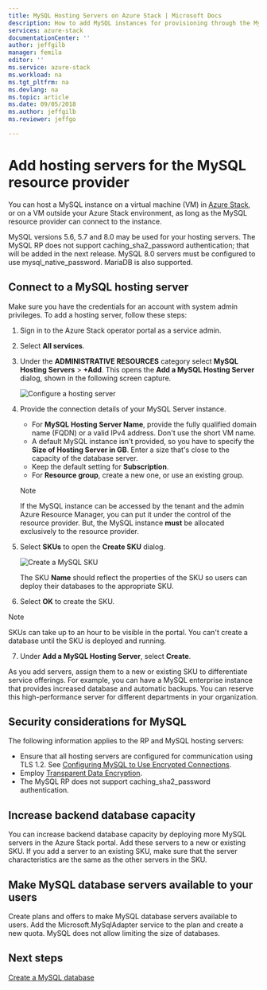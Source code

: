 ```yaml
---
title: MySQL Hosting Servers on Azure Stack | Microsoft Docs
description: How to add MySQL instances for provisioning through the MySQL Adapter Resource Provider
services: azure-stack
documentationCenter: ''
author: jeffgilb
manager: femila
editor: ''
ms.service: azure-stack
ms.workload: na
ms.tgt_pltfrm: na
ms.devlang: na
ms.topic: article
ms.date: 09/05/2018
ms.author: jeffgilb
ms.reviewer: jeffgo

---
```


# Add hosting servers for the MySQL resource provider

You can host a MySQL instance on a virtual machine (VM) in [Azure Stack](azure-stack-poc.md), or on a VM outside your Azure Stack environment, as long as the MySQL resource provider can connect to the instance.

MySQL versions 5.6, 5.7 and 8.0 may be used for your hosting servers. The MySQL RP does not support caching_sha2_password authentication; that will be added in the next release. MySQL 8.0 servers must be configured to use mysql_native_password. MariaDB is also supported.

## Connect to a MySQL hosting server

Make sure you have the credentials for an account with system admin privileges. To add a hosting server, follow these steps:

1. Sign in to the Azure Stack operator portal as a service admin.
2. Select **All services**.
3. Under the  **ADMINISTRATIVE RESOURCES** category select **MySQL Hosting Servers** > **+Add**. This opens the **Add a MySQL Hosting Server** dialog, shown in the following screen capture.

   ![Configure a hosting server](./media/azure-stack-mysql-rp-deploy/mysql-add-hosting-server-2.png)

4. Provide the connection details of your MySQL Server instance.

   * For **MySQL Hosting Server Name**, provide the fully qualified domain name (FQDN) or a valid IPv4 address. Don't use the short VM name.
   * A default MySQL instance isn't provided, so you have to specify the **Size of Hosting Server in GB**. Enter a size that's close to the capacity of the database server.
   * Keep the default setting for **Subscription**.
   * For **Resource group**, create a new one, or use an existing group.

   > [!NOTE]
   > If the MySQL instance can be accessed by the tenant and the admin Azure Resource Manager, you can put it under the control of the resource provider. But, the MySQL instance **must** be allocated exclusively to the resource provider.

5. Select **SKUs** to open the **Create SKU** dialog.

   ![Create a MySQL SKU](./media/azure-stack-mysql-rp-deploy/mysql-new-sku.png)

   The SKU **Name** should reflect the properties of the SKU so users can deploy their databases to the appropriate SKU.

6. Select **OK** to create the SKU.
> [!NOTE]
> SKUs can take up to an hour to be visible in the portal. You can't create a database until the SKU is deployed and running.

7. Under **Add a MySQL Hosting Server**, select **Create**.

As you add servers, assign them to a new or existing SKU to differentiate service offerings. For example, you can have a MySQL enterprise instance that provides increased database and automatic backups. You can reserve this high-performance server for different departments in your organization.

## Security considerations for MySQL

The following information applies to the RP and MySQL hosting servers:

* Ensure that all hosting servers are configured for communication using TLS 1.2. See [Configuring MySQL to Use Encrypted Connections](https://dev.mysql.com/doc/refman/5.7/en/using-encrypted-connections.html).
* Employ [Transparent Data Encryption](https://dev.mysql.com/doc/mysql-secure-deployment-guide/5.7/en/secure-deployment-data-encryption.html).
* The MySQL RP does not support caching_sha2_password authentication.

## Increase backend database capacity

You can increase backend database capacity by deploying more MySQL servers in the Azure Stack portal. Add these servers to a new or existing SKU. If you add a server to an existing SKU, make sure that the server characteristics are the same as the other servers in the SKU.

## Make MySQL database servers available to your users

Create plans and offers to make MySQL database servers available to users. Add the Microsoft.MySqlAdapter service to the plan and create a new quota. MySQL does not allow limiting the size of databases.

## Next steps

[Create a MySQL database](azure-stack-mysql-resource-provider-databases.md)